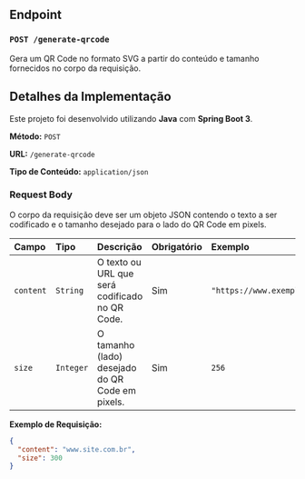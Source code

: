 ## Endpoint

### `POST /generate-qrcode`

Gera um QR Code no formato SVG a partir do conteúdo e tamanho fornecidos no corpo da requisição.

## Detalhes da Implementação

Este projeto foi desenvolvido utilizando **Java** com **Spring Boot 3**.

**Método:** `POST`

**URL:** `/generate-qrcode`

**Tipo de Conteúdo:** `application/json`

### Request Body

O corpo da requisição deve ser um objeto JSON contendo o texto a ser codificado e o tamanho desejado para o lado do QR Code em pixels.

| Campo | Tipo | Descrição | Obrigatório | Exemplo |
| :--- | :--- | :--- | :--- | :--- |
| `content` | `String` | O texto ou URL que será codificado no QR Code. | Sim | `"https://www.exemplo.com"` |
| `size` | `Integer` | O tamanho (lado) desejado do QR Code em pixels. | Sim | `256` |

**Exemplo de Requisição:**

```json
{
  "content": "www.site.com.br",
  "size": 300
}

